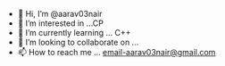 - 👋 Hi, I’m @aarav03nair
- 👀 I’m interested in ...CP 
- 🌱 I’m currently learning ... C++
- 💞️ I’m looking to collaborate on ...
- 📫 How to reach me ... email-aarav03nair@gmail.com

<!---
aarav03nair/aarav03nair is a ✨ special ✨ repository because its `README.md` (this file) appears on your GitHub profile.
You can click the Preview link to take a look at your changes.
--->
